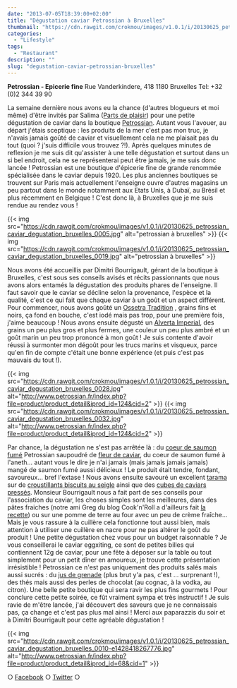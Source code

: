 ```yaml
---
date: "2013-07-05T18:39:00+02:00"
title: "Dégustation caviar Petrossian à Bruxelles"
thumbnail: "https://cdn.rawgit.com/crokmou/images/v1.0.1/i/20130625_petrossian_caviar_degustation_bruxelles_0014-e1428417855381.jpg"
categories:
  - "Lifestyle"
tags:
  - "Restaurant"
description: ""
slug: "degustation-caviar-petrossian-bruxelles"
---
```


**Petrossian - Epicerie fine** Rue Vanderkindere, 418 1180 Bruxelles Tel: +32 (0)2 344 39 90

La semaine dernière nous avons eu la chance (d'autres blogueurs et moi même) d'être invités par Salima ([Parts de plaisir](http://partsdeplaisir.blogspot.be/)) pour une petite dégustation de caviar dans la boutique [Petrossian](http://www.petrossian.fr/). Autant vous l'avouer, au départ j'étais sceptique : les produits de la mer c'est pas mon truc, je n'avais jamais goûté de caviar et visuellement cela ne me plaisait pas du tout (quoi ? j'suis difficile vous trouvez ?!). Après quelques minutes de reflexion je me suis dit qu'assister à une telle dégustation et surtout dans un si bel endroit, cela ne se représenterai peut être jamais, je me suis donc lancée ! Petrossian est une boutique d'épicerie fine de grande renommée spécialisée dans le caviar depuis 1920\. Les plus anciennes boutiques se trouvent sur Paris mais actuellement l'enseigne ouvre d'autres magasins un peu partout dans le monde notamment aux Etats Unis, à Dubaï, au Brésil et plus récemment en Belgique ! C'est donc là, à Bruxelles que je me suis rendue au rendez vous !

{{< img src="https://cdn.rawgit.com/crokmou/images/v1.0.1/i/20130625_petrossian_caviar_degustation_bruxelles_0005.jpg" alt="petrossian à bruxelles" >}} {{< img src="https://cdn.rawgit.com/crokmou/images/v1.0.1/i/20130625_petrossian_caviar_degustation_bruxelles_0019.jpg" alt="petrossian à bruxelles" >}}

Nous avons été accueillis par Dimitri Bourrigault, gérant de la boutique à Bruxelles, c'est sous ses conseils avisés et récits passionnants que nous avons alors entamés la dégustation des produits phares de l'enseigne. Il faut savoir que le caviar se décline selon la provenance, l'espèce et la qualité, c'est ce qui fait que chaque caviar à un goût et un aspect différent. Pour commencer, nous avons goûté un [Ossetra Tradition](http://www.petrossian.fr/index.php?file=product/product_detail&iprod_id=414&cid=2) , grains fins et noirs, ça fond en bouche, c'est iodé mais pas trop, pour une première fois, j'aime beaucoup ! Nous avons ensuite dégusté un [Alverta Imperial](http://www.petrossian.fr/index.php?file=product/product_detail&iprod_id=124&cid=2), des grains un peu plus gros et plus fermes, une couleur un peu plus ambré et un goût marin un peu trop prononcé à mon goût ! Je suis contente d'avoir réussi à surmonter mon dégoût pour les trucs marins et visqueux, parce qu'en fin de compte c'était une bonne expérience (et puis c'est pas mauvais du tout !).

{{< img src="https://cdn.rawgit.com/crokmou/images/v1.0.1/i/20130625_petrossian_caviar_degustation_bruxelles_0028.jpg" alt="http://www.petrossian.fr/index.php?file=product/product_detail&iprod_id=124&cid=2" >}} {{< img src="https://cdn.rawgit.com/crokmou/images/v1.0.1/i/20130625_petrossian_caviar_degustation_bruxelles_0032.jpg" alt="http://www.petrossian.fr/index.php?file=product/product_detail&iprod_id=124&cid=2" >}}

Par chance, la dégustation ne s'est pas arrêtée là : du [coeur de saumon fumé](http://www.petrossian.fr/index.php?file=product/product_detail&iprod_id=20&cid=4) Petrossian saupoudré de [fleur de caviar](http://www.petrossian.fr/index.php?file=product/product_detail&iprod_id=900&cid=2), du coeur de saumon fumé à l'aneth... autant vous le dire je n'ai jamais (mais jamais jamais jamais) mangé de saumon fumé aussi délicieux ! Le produit était tendre, fondant, savoureux... bref l'extase ! Nous avons ensuite savouré un excellent [tarama](http://www.petrossian.fr/index.php?file=product/product_detail&iprod_id=24&cid=4) sur de [croustillants biscuits au seigle](http://www.petrossian.fr/index.php?file=product/product_detail&iprod_id=943&cid=4) ainsi que des [cubes de caviars pressés](http://www.petrossian.fr/index.php?file=product/product_detail&iprod_id=830&cid=2). Monsieur Bourrigault nous a fait part de ses conseils pour l'association du caviar, les choses simples sont les meilleures, dans des pâtes fraiches (notre ami Greg du blog Cook'n'Roll a d'ailleurs fait [la recette](http://cookandroll.canalblog.com/archives/2013/07/05/27549574.html)) ou sur une pomme de terre au four avec un peu de crème fraîche... Mais je vous rassure à la cuillère cela fonctionne tout aussi bien, mais attention à utiliser une cuillère en nacre pour ne pas altérer le goût du produit ! Une petite dégustation chez vous pour un budget raisonnable ? Je vous conseillerai le caviar eggxiting, ce sont de petites billes qui contiennent 12g de caviar, pour une fête à déposer sur la table ou tout simplement pour un petit dîner en amoureux, je trouve cette présentation irrésistible ! Petrossian ce n'est pas uniquement des produits salés mais aussi sucrés : du [jus de grenade](http://www.petrossian.fr/index.php?file=product/product_detail&iprod_id=68&cid=1) (plus brut y'a pas, c'est ... surprenant !), des thés mais aussi des perles de chocolat (au cognac, à la vodka, au citron). Une belle petite boutique qui sera ravir les plus fins gourmets ! Pour conclure cette petite soirée, ce fût vraiment sympa et très instructif ! Je suis ravie de m'être lancée, j'ai découvert des saveurs que je ne connaissais pas, ça change et c'est pas plus mal ainsi ! Merci aux paparazzis du soir et à Dimitri Bourrigault pour cette agréable dégustation !

{{< img src="https://cdn.rawgit.com/crokmou/images/v1.0.1/i/20130625_petrossian_caviar_degustation_bruxelles_0010-e1428418267776.jpg" alt="http://www.petrossian.fr/index.php?file=product/product_detail&iprod_id=68&cid=1" >}}

○ [Facebook](https://www.facebook.com/crokmou.blog) ○ [Twitter](https://twitter.com/Crokmou) ○